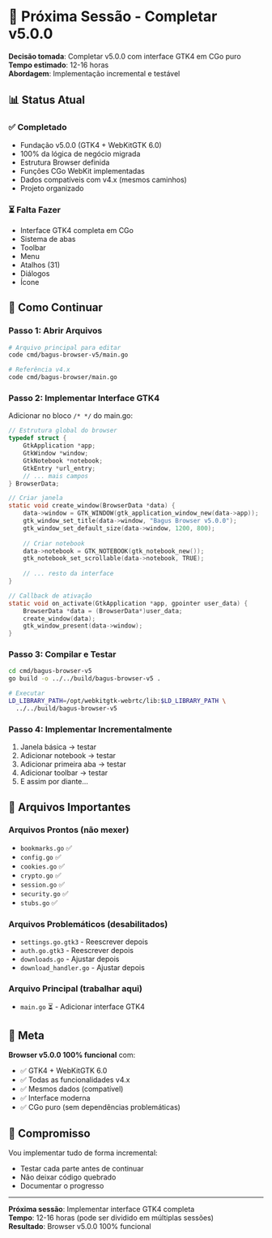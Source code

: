 # 🎯 Próxima Sessão - Completar v5.0.0

**Decisão tomada**: Completar v5.0.0 com interface GTK4 em CGo puro  
**Tempo estimado**: 12-16 horas  
**Abordagem**: Implementação incremental e testável

## 📊 Status Atual

### ✅ Completado
- Fundação v5.0.0 (GTK4 + WebKitGTK 6.0)
- 100% da lógica de negócio migrada
- Estrutura Browser definida
- Funções CGo WebKit implementadas
- Dados compatíveis com v4.x (mesmos caminhos)
- Projeto organizado

### ⏳ Falta Fazer
- Interface GTK4 completa em CGo
- Sistema de abas
- Toolbar
- Menu
- Atalhos (31)
- Diálogos
- Ícone

## 🚀 Como Continuar

### Passo 1: Abrir Arquivos
```bash
# Arquivo principal para editar
code cmd/bagus-browser-v5/main.go

# Referência v4.x
code cmd/bagus-browser/main.go
```

### Passo 2: Implementar Interface GTK4

Adicionar no bloco `/* */` do main.go:

```c
// Estrutura global do browser
typedef struct {
    GtkApplication *app;
    GtkWindow *window;
    GtkNotebook *notebook;
    GtkEntry *url_entry;
    // ... mais campos
} BrowserData;

// Criar janela
static void create_window(BrowserData *data) {
    data->window = GTK_WINDOW(gtk_application_window_new(data->app));
    gtk_window_set_title(data->window, "Bagus Browser v5.0.0");
    gtk_window_set_default_size(data->window, 1200, 800);
    
    // Criar notebook
    data->notebook = GTK_NOTEBOOK(gtk_notebook_new());
    gtk_notebook_set_scrollable(data->notebook, TRUE);
    
    // ... resto da interface
}

// Callback de ativação
static void on_activate(GtkApplication *app, gpointer user_data) {
    BrowserData *data = (BrowserData*)user_data;
    create_window(data);
    gtk_window_present(data->window);
}
```

### Passo 3: Compilar e Testar
```bash
cd cmd/bagus-browser-v5
go build -o ../../build/bagus-browser-v5 .

# Executar
LD_LIBRARY_PATH=/opt/webkitgtk-webrtc/lib:$LD_LIBRARY_PATH \
  ../../build/bagus-browser-v5
```

### Passo 4: Implementar Incrementalmente
1. Janela básica → testar
2. Adicionar notebook → testar
3. Adicionar primeira aba → testar
4. Adicionar toolbar → testar
5. E assim por diante...

## 📝 Arquivos Importantes

### Arquivos Prontos (não mexer)
- `bookmarks.go` ✅
- `config.go` ✅
- `cookies.go` ✅
- `crypto.go` ✅
- `session.go` ✅
- `security.go` ✅
- `stubs.go` ✅

### Arquivos Problemáticos (desabilitados)
- `settings.go.gtk3` - Reescrever depois
- `auth.go.gtk3` - Reescrever depois
- `downloads.go` - Ajustar depois
- `download_handler.go` - Ajustar depois

### Arquivo Principal (trabalhar aqui)
- `main.go` ⏳ - Adicionar interface GTK4

## 🎯 Meta

**Browser v5.0.0 100% funcional** com:
- ✅ GTK4 + WebKitGTK 6.0
- ✅ Todas as funcionalidades v4.x
- ✅ Mesmos dados (compatível)
- ✅ Interface moderna
- ✅ CGo puro (sem dependências problemáticas)

## 💪 Compromisso

Vou implementar tudo de forma incremental:
- Testar cada parte antes de continuar
- Não deixar código quebrado
- Documentar o progresso

---

**Próxima sessão**: Implementar interface GTK4 completa  
**Tempo**: 12-16 horas (pode ser dividido em múltiplas sessões)  
**Resultado**: Browser v5.0.0 100% funcional

